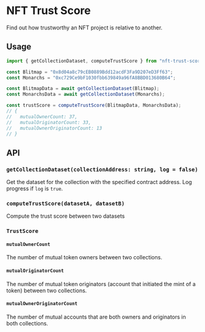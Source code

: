 # NFT Trust Score

Find out how trustworthy an NFT project is relative to another.

## Usage

```ts
import { getCollectionDataset, computeTrustScore } from "nft-trust-score";

const Blitmap = "0x8d04a8c79cEB0889Bdd12acdF3Fa9D207eD3Ff63";
const Monarchs = "0xc729Ce9bF1030fbb639849a96fA8BBD013680B64";

const BlitmapData = await getCollectionDataset(Blitmap);
const MonarchsData = await getCollectionDataset(Monarchs);

const trustScore = computeTrustScore(BlitmapData, MonarchsData);
// {
//   mutualOwnerCount: 37,
//   mutualOriginatorCount: 33,
//   mutualOwnerOriginatorCount: 13
// }
```

## API

### `getCollectionDataset(collectionAddress: string, log = false)`

Get the dataset for the collection with the specified contract address. Log
progress if `log` is `true`.

### `computeTrustScore(datasetA, datasetB)`

Compute the trust score between two datasets

### `TrustScore`

#### `mutualOwnerCount`

The number of mutual token owners between two collections.

#### `mutualOriginatorCount`

The number of mutual token originators (account that initiated the mint of a
token) between two collections.

#### `mutualOwnerOriginatorCount`

The number of mutual accounts that are both owners and originators in both
collections.

